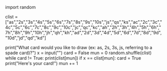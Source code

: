 import random

clist = ["as","2s","3s","4s","5s","6s","7s","8s","9s","10s","js","qs","ks","ac","2c","3c","4c","5c","6c","7c","8c","9c","10c","jc","qc","kc","ah","2h","3h","4h","5h","6h","7h","8h","9h","10h","jh","qh","kh","ad","2d","3d","4d","5d","6d","7d","8d","9d","10d","jd","qd","kd"]

print("What card would you like to draw (ex: as, 2s, 3s, js, referring to a spade card)?")
x = input("")
card = False
mun = 0
random.shuffle(clist)
while card != True:
    print(clist[mun])
    if x == clist[mun]:
        card = True
        print("Here's your card!")
    mun += 1
